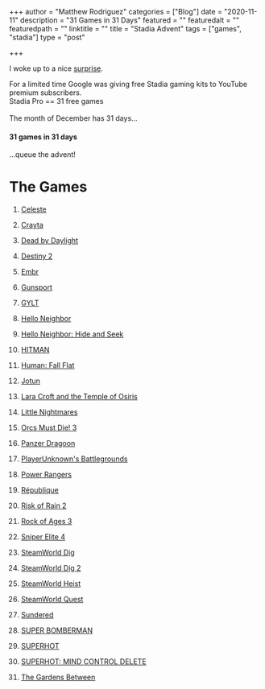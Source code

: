+++
author = "Matthew Rodriguez"
categories = ["Blog"]
date = "2020-11-11"
description = "31 Games in 31 Days"
featured = ""
featuredalt = ""
featuredpath = ""
linktitle = ""
title = "Stadia Advent"
tags = ["games", "stadia"]
type = "post"

+++

I woke up to a nice <a href="https://www.theverge.com/2020/11/10/21558820/youtube-premium-subscribers-free-stadia-premiere-edition-bundle-deals" target="_blank">surprise</a>.

For a limited time Google was giving free Stadia gaming kits to YouTube premium subscribers.
<br>
Stadia Pro == 31 free games
<br>
<br>
The month of December has 31 days...

#### 31 games in 31 days

...queue the advent!

# The Games

1. [Celeste](/coming-soon)
<!-- 1. [Celeste](/posts/celeste/) -->
2. [Crayta](/coming-soon)
<!-- 2. [Crayta](/posts/crayta/) -->
3. [Dead by Daylight](/coming-soon)
<!-- 3. [Dead by Daylight](/posts/dead-by-daylight/) -->
4. [Destiny 2](/coming-soon)
<!-- 4. [Destiny 2](/posts/destiny-2/) -->
5. [Embr](/coming-soon)
<!-- 5. [Embr](/posts/embr) -->
6. [Gunsport](/coming-soon)
<!-- 6. [Gunsport](/posts/gunsport) -->
7. [GYLT](/coming-soon)
<!-- 7. [GYLT](/posts/gylt) -->
8. [Hello Neighbor](/coming-soon)
<!-- 8. [Hello Neighbor](/posts/hello-neighbor) -->
9. [Hello Neighbor: Hide and Seek](/coming-soon)
<!-- 9. [Hello Neighbor: Hide and Seek](/posts/hello-neighbor-hide-n-seek) -->
10. [HITMAN](/coming-soon)
<!-- 10. [HITMAN](/posts/hitman) -->
11. [Human: Fall Flat](/coming-soon)
<!-- 11. [Human: Fall Flat](/posts/human-fall-flat) -->
12. [Jotun](/coming-soon)
<!-- 12. [Jotun](/posts/jotun) -->
13. [Lara Croft and the Temple of Osiris](/coming-soon)
<!-- 13. [Lara Croft and the Temple of Osiris](/posts/lara-croft) -->
14. [Little Nightmares](/coming-soon)
<!-- 14. [Little Nightmares](/posts/little-nightmares) -->
15. [Orcs Must Die! 3](/coming-soon)
<!-- 15. [Orcs Must Die! 3](/posts/orcs-must-die-3) -->
16. [Panzer Dragoon](/coming-soon)
<!-- 16. [Panzer Dragoon](/posts/panzer-dragoon) -->
17. [PlayerUnknown's Battlegrounds](/coming-soon)
<!-- 17. [PlayerUnknown's Battlegrounds](/posts/pubg) -->
18. [Power Rangers](/coming-soon)
<!-- 18. [Power Rangers](/posts/power-rangers) -->
19. [République](/coming-soon)
<!-- 19. [République](/posts/republique) -->
20. [Risk of Rain 2](/coming-soon)
<!-- 20. [Risk of Rain 2](/posts/risk-of-rain-2) -->
21. [Rock of Ages 3](/coming-soon)
<!-- 21. [Rock of Ages 3](/posts/rock-of-ages-3) -->
22. [Sniper Elite 4](/coming-soon)
<!-- 22. [Sniper Elite 4](/posts/sniper-elite-4) -->
23. [SteamWorld Dig](/coming-soon)
<!-- 23. [SteamWorld Dig](/posts/steamworld-dig) -->
24. [SteamWorld Dig 2](/coming-soon)
<!-- 24. [SteamWorld Dig 2](/posts/steamworld-dig-2) -->
25. [SteamWorld Heist](/coming-soon)
<!-- 25. [SteamWorld Heist](/posts/steamworld-heist) -->
26. [SteamWorld Quest](/coming-soon)
<!-- 26. [SteamWorld Quest](/posts/steamworld-quest) -->
27. [Sundered](/coming-soon)
<!-- 27. [Sundered](/posts/sundered) -->
28. [SUPER BOMBERMAN](/coming-soon)
<!-- 28. [SUPER BOMBERMAN](/posts/super-bomberman) -->
29. [SUPERHOT](/coming-soon)
<!-- 29. [SUPERHOT](/posts/superhot) -->
30. [SUPERHOT: MIND CONTROL DELETE](/coming-soon)
<!-- 30. [SUPERHOT: MIND CONTROL DELETE](/posts/superhot-mind-control-delete) -->
31. [The Gardens Between](/coming-soon)
<!-- 31. [The Gardens Between](/posts/the-gardens-between) -->
